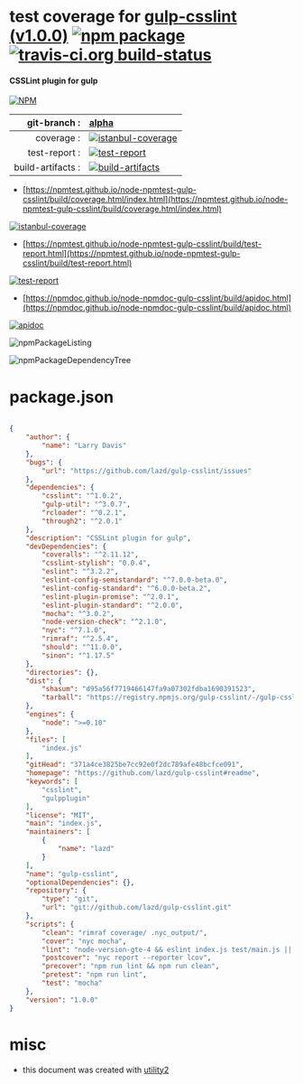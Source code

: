 # test coverage for  [gulp-csslint (v1.0.0)](https://github.com/lazd/gulp-csslint#readme)  [![npm package](https://img.shields.io/npm/v/npmtest-gulp-csslint.svg?style=flat-square)](https://www.npmjs.org/package/npmtest-gulp-csslint) [![travis-ci.org build-status](https://api.travis-ci.org/npmtest/node-npmtest-gulp-csslint.svg)](https://travis-ci.org/npmtest/node-npmtest-gulp-csslint)
#### CSSLint plugin for gulp

[![NPM](https://nodei.co/npm/gulp-csslint.png?downloads=true&downloadRank=true&stars=true)](https://www.npmjs.com/package/gulp-csslint)

| git-branch : | [alpha](https://github.com/npmtest/node-npmtest-gulp-csslint/tree/alpha)|
|--:|:--|
| coverage : | [![istanbul-coverage](https://npmtest.github.io/node-npmtest-gulp-csslint/build/coverage.badge.svg)](https://npmtest.github.io/node-npmtest-gulp-csslint/build/coverage.html/index.html)|
| test-report : | [![test-report](https://npmtest.github.io/node-npmtest-gulp-csslint/build/test-report.badge.svg)](https://npmtest.github.io/node-npmtest-gulp-csslint/build/test-report.html)|
| build-artifacts : | [![build-artifacts](https://npmtest.github.io/node-npmtest-gulp-csslint/glyphicons_144_folder_open.png)](https://github.com/npmtest/node-npmtest-gulp-csslint/tree/gh-pages/build)|

- [https://npmtest.github.io/node-npmtest-gulp-csslint/build/coverage.html/index.html](https://npmtest.github.io/node-npmtest-gulp-csslint/build/coverage.html/index.html)

[![istanbul-coverage](https://npmtest.github.io/node-npmtest-gulp-csslint/build/screenCapture.buildCi.browser.%252Ftmp%252Fbuild%252Fcoverage.lib.html.png)](https://npmtest.github.io/node-npmtest-gulp-csslint/build/coverage.html/index.html)

- [https://npmtest.github.io/node-npmtest-gulp-csslint/build/test-report.html](https://npmtest.github.io/node-npmtest-gulp-csslint/build/test-report.html)

[![test-report](https://npmtest.github.io/node-npmtest-gulp-csslint/build/screenCapture.buildCi.browser.%252Ftmp%252Fbuild%252Ftest-report.html.png)](https://npmtest.github.io/node-npmtest-gulp-csslint/build/test-report.html)

- [https://npmdoc.github.io/node-npmdoc-gulp-csslint/build/apidoc.html](https://npmdoc.github.io/node-npmdoc-gulp-csslint/build/apidoc.html)

[![apidoc](https://npmdoc.github.io/node-npmdoc-gulp-csslint/build/screenCapture.buildCi.browser.%252Ftmp%252Fbuild%252Fapidoc.html.png)](https://npmdoc.github.io/node-npmdoc-gulp-csslint/build/apidoc.html)

![npmPackageListing](https://npmtest.github.io/node-npmtest-gulp-csslint/build/screenCapture.npmPackageListing.svg)

![npmPackageDependencyTree](https://npmtest.github.io/node-npmtest-gulp-csslint/build/screenCapture.npmPackageDependencyTree.svg)



# package.json

```json

{
    "author": {
        "name": "Larry Davis"
    },
    "bugs": {
        "url": "https://github.com/lazd/gulp-csslint/issues"
    },
    "dependencies": {
        "csslint": "^1.0.2",
        "gulp-util": "^3.0.7",
        "rcloader": "^0.2.1",
        "through2": "^2.0.1"
    },
    "description": "CSSLint plugin for gulp",
    "devDependencies": {
        "coveralls": "^2.11.12",
        "csslint-stylish": "0.0.4",
        "eslint": "^3.2.2",
        "eslint-config-semistandard": "^7.0.0-beta.0",
        "eslint-config-standard": "^6.0.0-beta.2",
        "eslint-plugin-promise": "^2.0.1",
        "eslint-plugin-standard": "^2.0.0",
        "mocha": "^3.0.2",
        "node-version-check": "^2.1.0",
        "nyc": "^7.1.0",
        "rimraf": "^2.5.4",
        "should": "^11.0.0",
        "sinon": "^1.17.5"
    },
    "directories": {},
    "dist": {
        "shasum": "d95a56f7719466147fa9a07302fdba1690391523",
        "tarball": "https://registry.npmjs.org/gulp-csslint/-/gulp-csslint-1.0.0.tgz"
    },
    "engines": {
        "node": ">=0.10"
    },
    "files": [
        "index.js"
    ],
    "gitHead": "371a4ce3825be7cc92e0f2dc789afe48bcfce091",
    "homepage": "https://github.com/lazd/gulp-csslint#readme",
    "keywords": [
        "csslint",
        "gulpplugin"
    ],
    "license": "MIT",
    "main": "index.js",
    "maintainers": [
        {
            "name": "lazd"
        }
    ],
    "name": "gulp-csslint",
    "optionalDependencies": {},
    "repository": {
        "type": "git",
        "url": "git://github.com/lazd/gulp-csslint.git"
    },
    "scripts": {
        "clean": "rimraf coverage/ .nyc_output/",
        "cover": "nyc mocha",
        "lint": "node-version-gte-4 && eslint index.js test/main.js || node-version-lt-4",
        "postcover": "nyc report --reporter lcov",
        "precover": "npm run lint && npm run clean",
        "pretest": "npm run lint",
        "test": "mocha"
    },
    "version": "1.0.0"
}
```



# misc
- this document was created with [utility2](https://github.com/kaizhu256/node-utility2)
